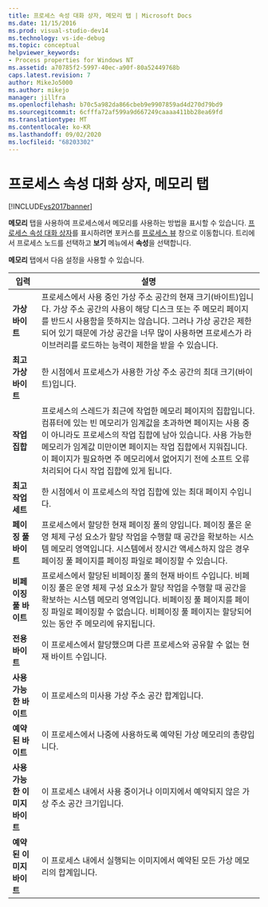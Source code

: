 ```yaml
---
title: 프로세스 속성 대화 상자, 메모리 탭 | Microsoft Docs
ms.date: 11/15/2016
ms.prod: visual-studio-dev14
ms.technology: vs-ide-debug
ms.topic: conceptual
helpviewer_keywords:
- Process properties for Windows NT
ms.assetid: a70785f2-5997-40ec-a90f-80a52449768b
caps.latest.revision: 7
author: MikeJo5000
ms.author: mikejo
manager: jillfra
ms.openlocfilehash: b70c5a982da866cbeb9e9907859ad4d270d79bd9
ms.sourcegitcommit: 6cfffa72af599a9d667249caaaa411bb28ea69fd
ms.translationtype: MT
ms.contentlocale: ko-KR
ms.lasthandoff: 09/02/2020
ms.locfileid: "68203302"
---
```

# <a name="memory-tab-process-properties-dialog-box"></a>프로세스 속성 대화 상자, 메모리 탭
[!INCLUDE[vs2017banner](../includes/vs2017banner.md)]

**메모리** 탭을 사용하여 프로세스에서 메모리를 사용하는 방법을 표시할 수 있습니다. [프로세스 속성 대화 상자](../debugger/process-properties-dialog-box.md)를 표시하려면 포커스를 [프로세스 뷰](../debugger/processes-view.md) 창으로 이동합니다. 트리에서 프로세스 노드를 선택하고 **보기** 메뉴에서 **속성**을 선택합니다.  
  
 **메모리** 탭에서 다음 설정을 사용할 수 있습니다.  
  
|입력|설명|  
|-----------|-----------------|  
|**가상 바이트**|프로세스에서 사용 중인 가상 주소 공간의 현재 크기(바이트)입니다. 가상 주소 공간의 사용이 해당 디스크 또는 주 메모리 페이지를 반드시 사용함을 뜻하지는 않습니다. 그러나 가상 공간은 제한되어 있기 때문에 가상 공간을 너무 많이 사용하면 프로세스가 라이브러리를 로드하는 능력이 제한을 받을 수 있습니다.|  
|**최고 가상 바이트**|한 시점에서 프로세스가 사용한 가상 주소 공간의 최대 크기(바이트)입니다.|  
|**작업 집합**|프로세스의 스레드가 최근에 작업한 메모리 페이지의 집합입니다. 컴퓨터에 있는 빈 메모리가 임계값을 초과하면 페이지는 사용 중이 아니라도 프로세스의 작업 집합에 남아 있습니다. 사용 가능한 메모리가 임계값 미만이면 페이지는 작업 집합에서 지워집니다. 이 페이지가 필요하면 주 메모리에서 없어지기 전에 소프트 오류 처리되어 다시 작업 집합에 있게 됩니다.|  
|**최고 작업 세트**|한 시점에서 이 프로세스의 작업 집합에 있는 최대 페이지 수입니다.|  
|**페이징 풀 바이트**|프로세스에서 할당한 현재 페이징 풀의 양입니다. 페이징 풀은 운영 체제 구성 요소가 할당 작업을 수행할 때 공간을 확보하는 시스템 메모리 영역입니다. 시스템에서 장시간 액세스하지 않은 경우 페이징 풀 페이지를 페이징 파일로 페이징할 수 있습니다.|  
|**비페이징 풀 바이트**|프로세스에서 할당된 비페이징 풀의 현재 바이트 수입니다. 비페이징 풀은 운영 체제 구성 요소가 할당 작업을 수행할 때 공간을 확보하는 시스템 메모리 영역입니다. 비페이징 풀 페이지를 페이징 파일로 페이징할 수 없습니다. 비페이징 풀 페이지는 할당되어 있는 동안 주 메모리에 유지됩니다.|  
|**전용 바이트**|이 프로세스에서 할당했으며 다른 프로세스와 공유할 수 없는 현재 바이트 수입니다.|  
|**사용 가능한 바이트**|이 프로세스의 미사용 가상 주소 공간 합계입니다.|  
|**예약된 바이트**|이 프로세스에서 나중에 사용하도록 예약된 가상 메모리의 총량입니다.|  
|**사용 가능한 이미지 바이트**|이 프로세스 내에서 사용 중이거나 이미지에서 예약되지 않은 가상 주소 공간 크기입니다.|  
|**예약된 이미지 바이트**|이 프로세스 내에서 실행되는 이미지에서 예약된 모든 가상 메모리의 합계입니다.|
